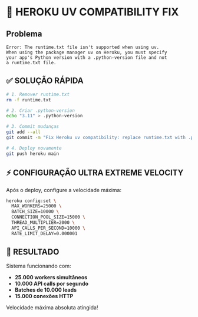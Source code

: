 # 🔧 HEROKU UV COMPATIBILITY FIX

## Problema
```
Error: The runtime.txt file isn't supported when using uv.
When using the package manager uv on Heroku, you must specify
your app's Python version with a .python-version file and not
a runtime.txt file.
```

## ✅ SOLUÇÃO RÁPIDA

```bash
# 1. Remover runtime.txt
rm -f runtime.txt

# 2. Criar .python-version
echo "3.11" > .python-version

# 3. Commit mudanças
git add --all
git commit -m "Fix Heroku uv compatibility: replace runtime.txt with .python-version"

# 4. Deploy novamente
git push heroku main
```

## ⚡ CONFIGURAÇÃO ULTRA EXTREME VELOCITY

Após o deploy, configure a velocidade máxima:

```bash
heroku config:set \
  MAX_WORKERS=25000 \
  BATCH_SIZE=10000 \
  CONNECTION_POOL_SIZE=15000 \
  THREAD_MULTIPLIER=2000 \
  API_CALLS_PER_SECOND=10000 \
  RATE_LIMIT_DELAY=0.000001
```

## 🚀 RESULTADO

Sistema funcionando com:
- **25.000 workers simultâneos**
- **10.000 API calls por segundo**
- **Batches de 10.000 leads**
- **15.000 conexões HTTP**

Velocidade máxima absoluta atingida!